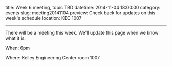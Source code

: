 title: Week 6 meeting, topic TBD
datetime: 2014-11-04 18:00:00
category: events
slug: meeting20141104
preview: Check back for updates on this week's schedule
location: KEC 1007

---

There will be a meeting this week. We'll update this page when we know what it is.

When: 6pm

Where: Kelley Engineering Center room 1007
